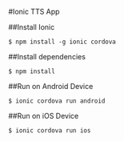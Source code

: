 #Ionic TTS App

##Install Ionic
``` 
$ npm install -g ionic cordova
```

##Install dependencies
```
$ npm install
```

##Run on Android Device
```
$ ionic cordova run android
```
##Run on iOS Device
```
$ ionic cordova run ios
```
